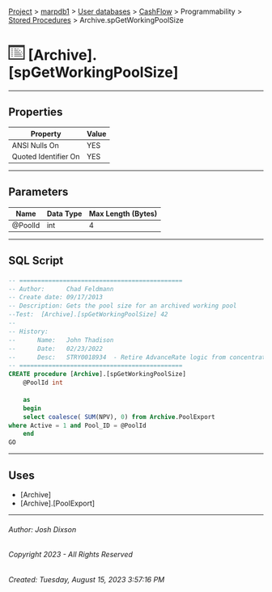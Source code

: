 #### 

[Project](../../../../../index.md) > [marpdb1](../../../../index.md) > [User databases](../../../index.md) > [CashFlow](../../index.md) > Programmability > [Stored Procedures](Stored_Procedures.md) > Archive.spGetWorkingPoolSize

# ![Stored Procedures](../../../../../Images/StoredProcedure32.png) [Archive].[spGetWorkingPoolSize]

---

## <a name="#properties"></a>Properties

| Property | Value |
|---|---|
| ANSI Nulls On | YES |
| Quoted Identifier On | YES |


---

## <a name="#parameters"></a>Parameters

| Name | Data Type | Max Length (Bytes) |
|---|---|---|
| @PoolId | int | 4 |


---

## <a name="#sqlscript"></a>SQL Script

```sql
-- =============================================
-- Author:		Chad Feldmann
-- Create date: 09/17/2013
-- Description:	Gets the pool size for an archived working pool
--Test:  [Archive].[spGetWorkingPoolSize] 42
-- 
-- History:
--		Name:	John Thadison
--		Date:	02/23/2022
--		Desc:	STRY0018934  - Retire AdvanceRate logic from concentration tests.
-- =============================================
CREATE procedure [Archive].[spGetWorkingPoolSize]
	@PoolId int

	as
	begin
	select coalesce( SUM(NPV), 0) from Archive.PoolExport
where Active = 1 and Pool_ID = @PoolId
	end
GO

```


---

## <a name="#uses"></a>Uses

* [Archive]
* [Archive].[PoolExport]


---

###### Author:  Josh Dixson

###### Copyright 2023 - All Rights Reserved

###### Created: Tuesday, August 15, 2023 3:57:16 PM

